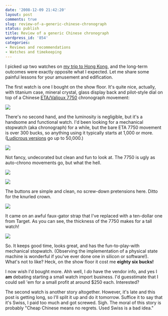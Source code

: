 ```yaml
---
date: '2008-12-09 21:42:20'
layout: post
comments: true
slug: review-of-a-generic-chinese-chronograph
status: publish
title: Review of a generic Chinese chronograph
wordpress_id: '854'
categories:
- Reviews and recommendations
- Watches and timekeeping
---
```


I picked up two watches on [my trip to Hong Kong](http://fnord.phfactor.net/2008/09/15/hong-kong-pictures-posted/), and the long-term outcomes were exactly opposite what I expected. Let me share some painful lessons for your amusement and edification.

The first watch is one I bought on the show floor. It's quite nice, actually, with titanium case, mineral crystal, glass display back and pilot-style dial on top of a Chinese [ETA/Valjoux 7750](http://fnord.phfactor.net/2008/09/14/mechanical-watch-porn/) chronograph movement:

[![](http://fnord.phfactor.net/wp-content/uploads/2008/12/face.jpg)](http://fnord.phfactor.net/wp-content/uploads/2008/12/face.jpg)

There's no second hand, and the luminosity is negligible, but it's a handsome and functional watch. I'd been looking for a mechanical stopwatch (aka chronograph) for a while, but the bare ETA 7750 movement is over 300 bucks, so anything using it typically starts at 1,000 or more. ([Ludicrous versions](http://velociphilewatch.blogspot.com/2007/10/silk-purse-balonium-mag-bang.html) go up to 50,000.) 

[![](http://fnord.phfactor.net/wp-content/uploads/2008/12/movement-two.jpg)](http://fnord.phfactor.net/wp-content/uploads/2008/12/movement-two.jpg)

Not fancy, undecorated but clean and fun to look at. The 7750 is ugly as auto-chrono movements go, but what the hell.

[![](http://fnord.phfactor.net/wp-content/uploads/2008/12/movement-one.jpg)](http://fnord.phfactor.net/wp-content/uploads/2008/12/movement-one.jpg)

[![](http://fnord.phfactor.net/wp-content/uploads/2008/12/face-angle-r.jpg)](http://fnord.phfactor.net/wp-content/uploads/2008/12/face-angle-r.jpg)

The buttons are simple and clean, no screw-down pretensions here. Ditto for the knurled crown. 

[![](http://fnord.phfactor.net/wp-content/uploads/2008/12/wrist-side.jpg)](http://fnord.phfactor.net/wp-content/uploads/2008/12/wrist-side.jpg)

It came on an awful faux-gator strap that I've replaced with a ten-dollar one from Target. As you can see, the thickness of the 7750 makes for a tall watch!

[![](http://fnord.phfactor.net/wp-content/uploads/2008/12/profile.jpg)](http://fnord.phfactor.net/wp-content/uploads/2008/12/profile.jpg)

So. It keeps good time, looks great, and has the fun-to-play-with mechanical stopwatch. (Observing the implementation of a physical state machine is wonderful if you've ever done one in silicon or software!). What's not to like? Heck, on the show floor it cost me **eighty six bucks!**

I now wish I'd bought more. Ahh well, I _do_ have the vendor info, and yes I **am** debating starting a small watch import business. I'd guesstimate that I could sell 'em for a small profit at around $250 each. Interested?

The second watch is another story altogether. However, it's late and this post is getting long, so I'll split it up and do it tomorrow. Suffice it to say that it's Swiss, I paid too much and got screwed. Sigh. The moral of this story is probably "Cheap Chinese means no regrets. Used Swiss is a bad idea."
